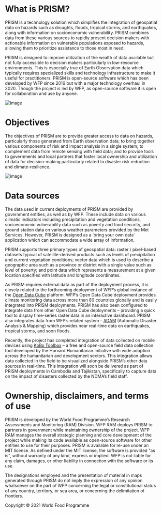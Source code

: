 # What is PRISM?

PRISM is a technology solution which simplifies the integration of geospatial data on hazards such as droughts, floods, tropical storms, and earthquakes, along with information on socioeconomic vulnerability. PRISM combines data from these various sources to rapidly present decision makers with actionable information on vulnerable populations exposed to hazards, allowing them to prioritize assistance to those most in need.

PRISM is designed to improve utilization of the wealth of data available but not fully accessible to decision makers particularly in low-resource environments. This is especially true of Earth Observation data which typically requires specialized skills and technology infrastructure to make it useful for practitioners. PRISM is open-source software which has been developed by WFP since 2016 but with a major technology overhaul in 2020. Though the project is led by WFP, as open-source software it is open for collaboration and use by anyone. 

![image](https://user-images.githubusercontent.com/3343536/141384994-383b4553-d434-418e-b45e-8385cab06ca1.png)


# Objectives

The objectives of PRISM are to provide greater access to data on hazards, particularly those generated from Earth observation data; to bring together various components of risk and impact analysis in a single system; to complement data from remote sensing with field data; and to provide tools to governments and local partners that foster local ownership and utilization of data for decision-making particularly related to disaster risk reduction and climate-resilience.

![image](https://user-images.githubusercontent.com/3343536/141389399-78b9aafe-cad1-4e0a-bcc8-22ab0af4db72.png)


# Data sources
The data used in current deployments of PRISM are provided by government entities, as well as by WFP. These include data on various climatic indicators including precipitation and vegetation conditions, socioeconomic vulnerability data such as poverty and food security, and ground station data on various weather parameters provided by the Met Services. However, PRISM is designed as a ‘bring your own data’ application which can accommodate a wide array of information.

PRISM supports three primary types of geospatial data: raster / pixel-based datasets typical of satellite-derived products such as levels of precipitation and current vegetation conditions; vector data which is used to describe a geographic area such as a province or district with a single value such as level of poverty; and point data which represents a measurement at a given location specified with latitude and longitude coordinates.  

As PRISM requires external data as part of the deployment process, it is closely related to the forthcoming deployment of WFP’s global instance of the <a href="https://www.opendatacube.org/">Open Data Cube</a> platform. WFP’s Open Data Cube deployment provides climate monitoring data across more than 80 countries globally and is easily integrated into PRISM deployments. PRISM has also been configured to integrate data from other Open Data Cube deployments – providing a quick tool to display time-series raster data in an interactive dashboard. PRISM also integrates data from WFP’s related system – <a href="https://www.opendatacube.org/">ADAM</a> (Automatic Disaster Analysis & Mapping) which provides near real-time data on earthquakes, tropical storms, and soon floods.

Recently, the project has completed integration of data collected on mobile devices using <a href="https://www.kobotoolbox.org/">KoBo Toolbox</a> – a free and open-source field data collection tool developed by the Harvard Humanitarian Initiative with wide adoption across the humanitarian and development sectors. This integration allows data collected in the field to be visualized alongside PRISM’s other data sources in real-time. This integration will soon be delivered as part of PRISM deployments in Cambodia and Tajikistan, specifically to capture data on the impact of disasters collected by the NDMA’s field staff.

# Ownership, disclaimers, and terms of use

PRISM is developed by the World Food Programme’s Research Assessments and Monitoring (RAM) Division. WFP RAM deploys PRISM to partners in government while maintaining ownership of the project. WFP RAM manages the overall strategic planning and core development of the project while making its code available as open-source software for other entities to use for their purposes. PRISM is available for re-use under an MIT license. As defined under the MIT license, the software is provided "as is", without warranty of any kind, express or implied. WFP is not liable for any claim, damages, or other liability in connection with the software or its use. 

The designations employed and the presentation of material in maps generated through PRISM do not imply the expression of any opinion whatsoever on the part of WFP concerning the legal or constitutional status of any country, territory, or sea area, or concerning the delimitation of frontiers.

Copyright &copy; 2021 World Food Programme
